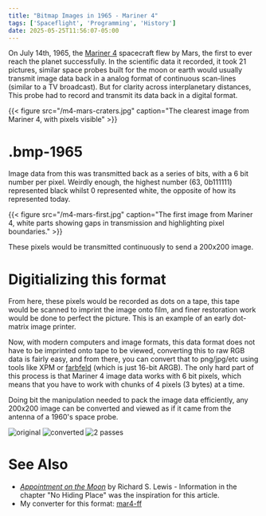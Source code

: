 ```yaml
---
title: "Bitmap Images in 1965 - Mariner 4"
tags: ['Spaceflight', 'Programming', 'History']
date: 2025-05-25T11:56:07-05:00
---
```

On July 14th, 1965, the [Mariner 4](https://en.wikipedia.org/wiki/Mariner_4) spacecraft flew by Mars, the first
to ever reach the planet successfully. In the scientific data it recorded, it took 21 pictures, similar space
probes built for the moon or earth would usually transmit image data back in a analog format of continuous
scan-lines (similar to a TV broadcast). But for clarity across interplanetary distances, This probe had
to record and transmit its data back in a digital format.

{{< figure src="/m4-mars-craters.jpg" caption="The clearest image from Mariner 4, with pixels visible" >}}

# .bmp-1965

Image data from this was transmitted back as a series of bits, with a 6 bit number per pixel.
Weirdly enough, the highest number (63, 0b111111) represented black whilst 0 represented white,
the opposite of how its represented today.

{{< figure src="/m4-mars-first.jpg" caption="The first image from Mariner 4, white parts showing gaps in transmission and highlighting pixel boundaries." >}}

These pixels would be transmitted continuously to send a 200x200 image.

# Digitializing this format

From here, these pixels would be recorded as dots on a tape, this tape would
be scanned to imprint the image onto film, and finer restoration work would
be done to perfect the picture. This is an example of an early dot-matrix
image printer.

Now, with modern computers and image formats, this data format does not
have to be imprinted onto tape to be viewed, converting this to raw
RGB data is fairly easy, and from there, you can convert that to
png/jpg/etc using tools like XPM or [farbfeld](https://tools.suckless.org/farbfeld/)
(which is just 16-bit ARGB). The only hard part of this process is
that Mariner 4 image data works with 6 bit pixels, which means that
you have to work with chunks of 4 pixels (3 bytes) at a time.

Doing bit the manipulation needed to pack the image data efficiently,
any 200x200 image can be converted and viewed as if it came from the
antenna of a 1960's space probe.

![original](/original-mar4.png)
![converted](/1pass.png)
![2 passes](/2pass.png)

# See Also

* [*Appointment on the Moon*](https://openlibrary.org/books/OL5614703M/Appointment_on_the_Moon) by Richard S. Lewis - Information in the chapter "No Hiding Place" was the inspiration for this article.
* My converter for this format: [mar4-ff](https://github.com/oliverkwebb/mar4-ff)
